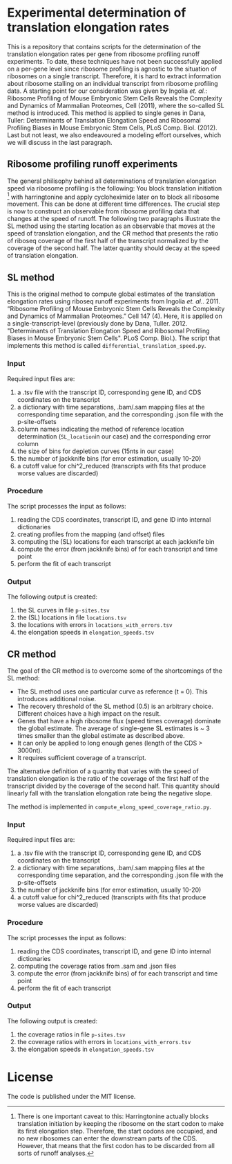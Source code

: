 # Experimental determination of translation elongation rates
This is a repository that contains scripts for the determination of the translation elongation rates per gene from ribosome profiling runoff experiments. To date, these techniques have not been successfully applied on a per-gene level since ribosome profiling is agnostic to the situation of ribosomes on a single transcript.
Therefore, it is hard to extract information about ribosome stalling on an individual transcript from ribosome profiling data.
A starting point for our consideration was given by Ingolia *et. al.*: Ribosome Profiling of Mouse Embryonic Stem Cells Reveals the Complexity and Dynamics of Mammalian Proteomes, Cell (2011), where the so-called SL method is introduced.
This method is applied to single genes in Dana, Tuller: Determinants of Translation Elongation Speed and Ribosomal Profiling Biases in Mouse Embryonic Stem Cells, PLoS Comp. Biol. (2012).
Last but not least, we also endeavoured a modeling effort ourselves, which we will discuss in the last paragraph.

## Ribosome profiling runoff experiments
The general philisophy behind all determinations of translation elongation speed via ribosome profiling is the following: You block translation initiation [^1] with harringtonine and apply cycloheximide later on to block all ribosome movement. This can be done at different time differences. The crucial step is now to construct an observable from ribosome profiling data that changes at the speed of runoff. The following two paragraphs illustrate the SL method using the starting location as an observable that moves at the speed of translation elongation, and the CR method that presents the ratio of riboseq coverage of the first half of the transcript normalized by the coverage of the second half. The latter quantity should decay at the speed of translation elongation.

[^1]: There is one important caveat to this: Harringtonine actually blocks translation initiation by keeping the ribosome on the start codon to make its first elongation step. Therefore, the start codons are occupied, and no new ribosomes can enter the downstream parts of the CDS. However, that means that the first codon has to be discarded from all sorts of runoff analyses.

## SL method
This is the original method to compute global estimates of the translation elongation rates using riboseq runoff experiments from Ingolia *et. al.*. 2011. “Ribosome Profiling of Mouse Embryonic Stem Cells Reveals the Complexity and Dynamics of Mammalian Proteomes.” Cell 147 (4). Here, it is applied on a single-transcript-level (previously done by Dana, Tuller. 2012. "Determinants of Translation Elongation Speed and Ribosomal Profiling Biases in Mouse Embryonic Stem Cells". PLoS Comp. Biol.). The script that implements this method is called ```differential_translation_speed.py```.

### Input
Required input files are:
1. a .tsv file with the transcript ID, corresponding gene ID, and CDS coordinates on the transcript
2. a dictionary with time separations, .bam/.sam mapping files at the corresponding time separation, and the corresponding .json file with the p-site-offsets
3. column names indicating the method of reference location determination (```SL_location```in our case) and the corresponding error column
4. the size of bins for depletion curves (15nts in our case)
5. the number of jackknife bins (for error estimation, usually 10-20)
6. a cutoff value for chi^2_reduced (transcripts with fits that produce worse values are discarded)

### Procedure
The script processes the input as follows:
1. reading the CDS coordinates, transcript ID, and gene ID into internal dictionaries
2. creating profiles from the mapping (and offset) files
3. computing the (SL) locations for each transcript at each jackknife bin
4. compute the error (from jackknife bins) of for each transcript and time point
5. perform the fit of each transcript

### Output
The following output is created:
1. the SL curves in file ```p-sites.tsv```
2. the (SL) locations in file ```locations.tsv```
3. the locations with errors in ```locations_with_errors.tsv```
4. the elongation speeds in ```elongation_speeds.tsv```


## CR method
The goal of the CR method is to overcome some of the shortcomings of the SL method:
- The SL method uses one particular curve as reference (t = 0). This introduces additional noise.
- The recovery threshold of the SL method (0.5) is an arbitrary choice. Different choices have a high impact on the result.
- Genes that have a high ribosome flux (speed times coverage) dominate the global estimate. The average of single-gene SL estimates is ~ 3 times smaller than the global estimate as described above.
- It can only be applied to long enough genes (length of the CDS > 3000nt).
- It requires sufficient coverage of a transcript.

The alternative definition of a quantity that varies with the speed of translation elongation is the ratio of the coverage of the first half of the transcript divided by the coverage of the second half. This quantity should linearly fall with the translation elongation rate being the negative slope.

The method is implemented in ```compute_elong_speed_coverage_ratio.py```.

### Input
Required input files are:
1. a .tsv file with the transcript ID, corresponding gene ID, and CDS coordinates on the transcript
2. a dictionary with time separations, .bam/.sam mapping files at the corresponding time separation, and the corresponding .json file with the p-site-offsets
3. the number of jackknife bins (for error estimation, usually 10-20)
4. a cutoff value for chi^2_reduced (transcripts with fits that produce worse values are discarded)


### Procedure
The script processes the input as follows:
1. reading the CDS coordinates, transcript ID, and gene ID into internal dictionaries
2. computing the coverage ratios from .sam and .json files
3. compute the error (from jackknife bins) of for each transcript and time point
4. perform the fit of each transcript


### Output
The following output is created:
1. the coverage ratios in file ```p-sites.tsv```
2. the coverage ratios with errors in ```locations_with_errors.tsv```
3. the elongation speeds in ```elongation_speeds.tsv```


# License
The code is published under the MIT license.
